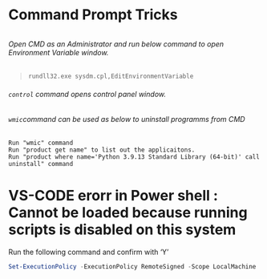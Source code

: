 # Command Prompt Tricks

###### 

###### Open CMD as an Administrator and run below command to open Environment Variable window.

> `rundll32.exe sysdm.cpl,EditEnvironmentVariable`

###### `control` command opens control panel window.

###### `wmic`command can be used as below to uninstall programms from CMD

```shell
Run "wmic" command
Run "product get name" to list out the applicaitons.
Run "product where name='Python 3.9.13 Standard Library (64-bit)' call uninstall" command
```

# VS-CODE erorr in Power shell : Cannot be loaded because running scripts is disabled on this system

Run the following command and confirm with ‘Y’ 

```powershell
Set-ExecutionPolicy -ExecutionPolicy RemoteSigned -Scope LocalMachine
```
